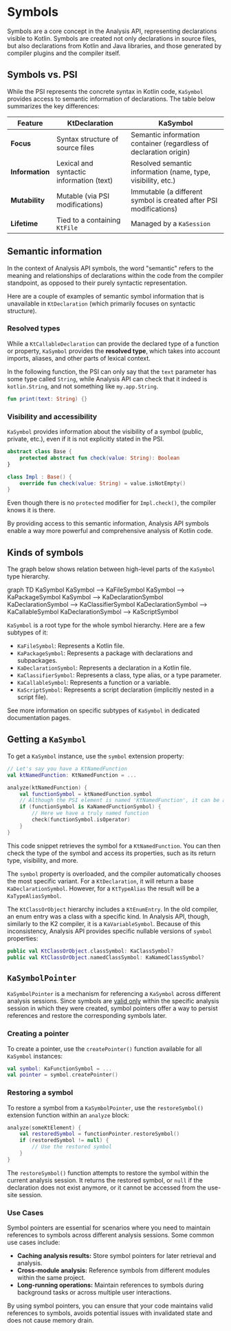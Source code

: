 # Symbols

Symbols are a core concept in the Analysis API, representing declarations visible to Kotlin. Symbols are created not
only declarations in source files, but also declarations from Kotlin and Java libraries, and those generated by compiler
plugins and the compiler itself.

## Symbols vs. PSI

While the PSI represents the concrete syntax in Kotlin code, `KaSymbol` provides access to semantic information of
declarations. The table below summarizes the key differences:

| **Feature**        | **KtDeclaration**                        | **KaSymbol**                                                      |
|--------------------|------------------------------------------|-------------------------------------------------------------------|
| **Focus**          | Syntax structure of source files         | Semantic information container (regardless of declaration origin) |
| **Information**    | Lexical and syntactic information (text) | Resolved semantic information (name, type, visibility, etc.)      |
| **Mutability**     | Mutable (via PSI modifications)          | Immutable (a different symbol is created after PSI modifications) |
| **Lifetime**       | Tied to a containing `KtFile`            | Managed by a `KaSession`                                          |

## Semantic information

In the context of Analysis API symbols, the word "semantic" refers to the meaning and relationships of declarations
within the code from the compiler standpoint, as opposed to their purely syntactic representation.

Here are a couple of examples of semantic symbol information that is unavailable in `KtDeclaration` (which primarily
focuses on syntactic structure).

### Resolved types

While a `KtCallableDeclaration` can provide the declared type of a function or property,
`KaSymbol` provides the **resolved type**, which takes into account imports, aliases, and other parts of lexical 
context.

In the following function, the PSI can only say that the `text` parameter has some type called `String`, while
Analysis API can check that it indeed is `kotlin.String`, and not something like `my.app.String`.

```Kotlin
fun print(text: String) {}
```

### Visibility and accessibility

`KaSymbol` provides information about the visibility of a symbol (public, private, etc.), even if it is not explicitly
stated in the PSI.

```Kotlin
abstract class Base {
    protected abstract fun check(value: String): Boolean
}

class Impl : Base() {
    override fun check(value: String) = value.isNotEmpty()
}
```

Even though there is no `protected` modifier for `Impl.check()`, the compiler knows it is there. 

By providing access to this semantic information, Analysis API symbols enable a way more powerful and comprehensive
analysis of Kotlin code.

## Kinds of symbols

The graph below shows relation between high-level parts of the `KaSymbol` type hierarchy.

<code-block lang="mermaid">
graph TD
  KaSymbol
  KaSymbol --> KaFileSymbol
  KaSymbol --> KaPackageSymbol
  KaSymbol --> KaDeclarationSymbol
  KaDeclarationSymbol --> KaClassifierSymbol
  KaDeclarationSymbol --> KaCallableSymbol
  KaDeclarationSymbol --> KaScriptSymbol
</code-block>

`KaSymbol` is a root type for the whole symbol hierarchy. Here are a few subtypes of it:

* `KaFileSymbol`: Represents a Kotlin file.
* `KaPackageSymbol`: Represents a package with declarations and subpackages.
* `KaDeclarationSymbol`: Represents a declaration in a Kotlin file.
* `KaClassifierSymbol`: Represents a class, type alias, or a type parameter.
* `KaCallableSymbol`: Represents a function or a variable.
* `KaScriptSymbol`: Represents a script declaration (implicitly nested in a script file).

See more information on specific subtypes of `KaSymbol` in dedicated documentation pages.

## Getting a `KaSymbol`

To get a `KaSymbol` instance, use the `symbol` extension property:

```kotlin
// Let's say you have a KtNamedFunction
val ktNamedFunction: KtNamedFunction = ...

analyze(ktNamedFunction) {
    val functionSymbol = ktNamedFunction.symbol
    // Although the PSI element is named 'KtNamedFunction', it can be an anonymous one (the name is 'null')
    if (functionSymbol is KaNamedFunctionSymbol) {
        // Here we have a truly named function
        check(functionSymbol.isOperator)
    }
}
```

This code snippet retrieves the symbol for a `KtNamedFunction`. You can then check the type of the symbol and access its
properties, such as its return type, visibility, and more.

The `symbol` property is overloaded, and the compiler automatically chooses the most specific variant.
For a `KtDeclaration`, it will return a base `KaDeclarationSymbol`.
However, for a `KtTypeAlias` the result will be a `KaTypeAliasSymbol`.

The `KtClassOrObject` hierarchy includes a `KtEnumEntry`. In the old compiler, an enum entry was a class with a specific
kind. In Analysis API, though, similarly to the K2 compiler, it is a `KaVariableSymbol`. Because of this inconsistency,
Analysis API provides specific nullable versions of `symbol` properties:

```Kotlin
public val KtClassOrObject.classSymbol: KaClassSymbol?
public val KtClassOrObject.namedClassSymbol: KaNamedClassSymbol?
```

## `KaSymbolPointer`

`KaSymbolPointer` is a mechanism for referencing a `KaSymbol` across different analysis sessions. Since symbols are
[valid only](Fundamentals.md#kalifetimeowner) within the specific analysis session in which they were created, symbol
pointers offer a way to persist references and restore the corresponding symbols later.

### Creating a pointer

To create a pointer, use the `createPointer()` function available for all `KaSymbol` instances:

```kotlin
val symbol: KaFunctionSymbol = ...
val pointer = symbol.createPointer()
```

### Restoring a symbol

To restore a symbol from a `KaSymbolPointer`, use the `restoreSymbol()` extension function within an `analyze` block:

```kotlin
analyze(someKtElement) {
    val restoredSymbol = functionPointer.restoreSymbol()
    if (restoredSymbol != null) {
        // Use the restored symbol
    }
}
```

The `restoreSymbol()` function attempts to restore the symbol within the current analysis session. It returns the
restored symbol, or `null` if the declaration does not exist anymore, or it cannot be accessed from the use-site session.

### Use Cases

Symbol pointers are essential for scenarios where you need to maintain references to symbols across different analysis
sessions. Some common use cases include:

* **Caching analysis results:** Store symbol pointers for later retrieval and analysis.
* **Cross-module analysis:** Reference symbols from different modules within the same project.
* **Long-running operations:** Maintain references to symbols during background tasks or across multiple user
  interactions.

By using symbol pointers, you can ensure that your code maintains valid references to symbols, avoids potential
issues with invalidated state and does not cause memory drain.